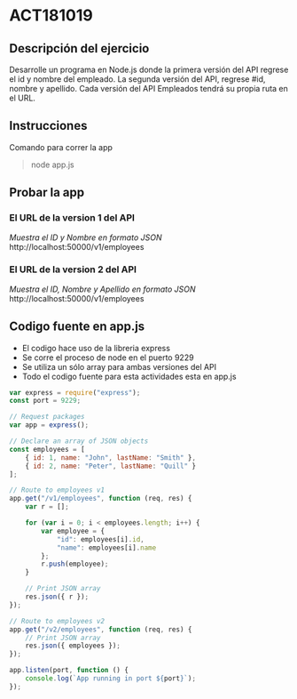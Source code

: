 # ACT181019

## Descripción del ejercicio
Desarrolle un programa en Node.js donde la primera versión del API regrese el id y nombre del empleado. La segunda versión del API, regrese #id, nombre y apellido. Cada versión del API Empleados tendrá su propia ruta en el URL.

## Instrucciones
Comando para correr la app
> node app.js

## Probar la app
### El URL de la version 1 del API
*Muestra el ID y Nombre en formato JSON*
http://localhost:50000/v1/employees

### El URL de la version 2 del API
*Muestra el ID, Nombre y Apellido en formato JSON*
http://localhost:50000/v1/employees

## Codigo fuente en app.js
* El codigo hace uso de la libreria express
* Se corre el proceso de node en el puerto 9229
* Se utiliza un sólo array para ambas versiones del API
* Todo el codigo fuente para esta actividades esta en app.js

```javascript
var express = require("express");
const port = 9229;

// Request packages
var app = express();

// Declare an array of JSON objects
const employees = [
    { id: 1, name: "John", lastName: "Smith" },
    { id: 2, name: "Peter", lastName: "Quill" }
];

// Route to employees v1
app.get("/v1/employees", function (req, res) {
    var r = [];

    for (var i = 0; i < employees.length; i++) {
        var employee = {
            "id": employees[i].id,
            "name": employees[i].name
        };
        r.push(employee);
    }

    // Print JSON array
    res.json({ r });
});

// Route to employees v2
app.get("/v2/employees", function (req, res) {
    // Print JSON array
    res.json({ employees });
});

app.listen(port, function () {
    console.log(`App running in port ${port}`);
});
```
